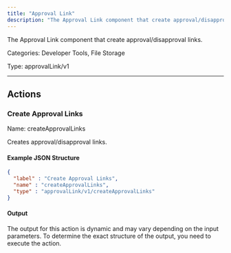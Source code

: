 ```yaml
---
title: "Approval Link"
description: "The Approval Link component that create approval/disapproval links."
---
```


The Approval Link component that create approval/disapproval links.


Categories: Developer Tools, File Storage


Type: approvalLink/v1

<hr />




## Actions


### Create Approval Links
Name: createApprovalLinks

Creates approval/disapproval links.

#### Example JSON Structure
```json
{
  "label" : "Create Approval Links",
  "name" : "createApprovalLinks",
  "type" : "approvalLink/v1/createApprovalLinks"
}
```

#### Output

The output for this action is dynamic and may vary depending on the input parameters. To determine the exact structure of the output, you need to execute the action.






